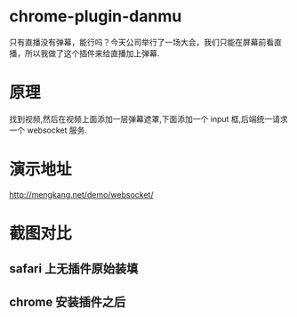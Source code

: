 # chrome-plugin-danmu
只有直播没有弹幕，能行吗？今天公司举行了一场大会，我们只能在屏幕前看直播，所以我做了这个插件来给直播加上弹幕.

# 原理
找到视频,然后在视频上面添加一层弹幕遮罩,下面添加一个 input 框,后端统一请求一个 websocket 服务.

# 演示地址
http://mengkang.net/demo/websocket/

# 截图对比

## safari 上无插件原始装填

## chrome 安装插件之后
